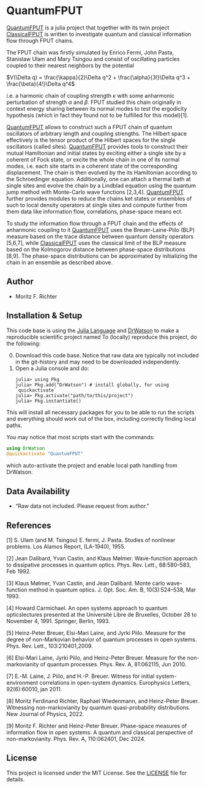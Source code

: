 # QuantumFPUT

[QuantumFPUT](https://github.com/MF-Richter/QuantumFPUT) is a julia project that together with its twin project [ClassicalFPUT](https://github.com/MF-Richter/ClassicalFPUT) is written to investigate quantum and classical information flow through FPUT chains.

The FPUT chain was firstly simulated by Enrico Fermi, John Pasta, Stanislaw Ulam and Mary Tsingou and consist of oscillating particles coupled to their nearest neighbors by the potential

$V(\Delta q) = \frac{\kappa}{2}\Delta q^2 + \frac{\alpha}{3!}\Delta q^3 + \frac{\beta}{4!}\Delta q^4$

i.e. a harmonic chain of coupling strength $\kappa$ with some anharmonic perturbation of strength $\alpha$ and $\beta$. FPUT studied this chain originally in context energy sharing between its normal modes to test the ergodicity hypothesis (which in fact they found not to be fulfilled for this model)[1].

[QuantumFPUT](https://github.com/MF-Richter/QuantumFPUT) allows to construct such a FPUT chain of quantum oscillators of arbitrary length and coupling strengths. The Hilbert space effectively is the tensor product of the Hilbert spaces for the single oscillators (called sites). [QuantumFPUT](https://github.com/MF-Richter/QuantumFPUT) provides tools to construct their mutual Hamiltonian and initial states by exciting either a single site by a coherent of Fock state, or excite the whole chain in one of its normal modes, i.e. each site starts in a coherent state of the corresponding displacement. The chain is then evolved by the its Hamiltonian according to the Schroedinger equation. Additionally, one can attach a thermal bath at single sites and evolve the chain by a Lindblad equation using the quantum jump method with Monte-Carlo wave functions [2,3,4]. [QuantumFPUT](https://github.com/MF-Richter/QuantumFPUT) further provides modules to reduce the chains ket states or ensembles of such to local density operators at single sites and compute further from them data like information flow, correlations, phase-space means ect.

To study the information flow through a FPUT chain and the effects of anharmonic coupling to it [QuantumFPUT](https://github.com/MF-Richter/QuantumFPUT) uses the Breuer-Laine-Piilo (BLP) measure based on the trace distance between quantum density operators [5,6,7], while [ClassicalFPUT](https://github.com/MF-Richter/ClassicalFPUT) uses the classical limit of the BLP measure based on the Kolmogorov distance between phase-space distributions [8,9]. The phase-space distributions can be approximated by initializing the chain in an ensemble as described above.



## Author
- Moritz F. Richter



## Installation & Setup

This code base is using the [Julia Language](https://julialang.org/) and [DrWatson](https://juliadynamics.github.io/DrWatson.jl/stable/) to make a reproducible scientific project named
To (locally) reproduce this project, do the following:

0. Download this code base. Notice that raw data are typically not included in the
   git-history and may need to be downloaded independently.
1. Open a Julia console and do:
   ```
   julia> using Pkg
   julia> Pkg.add("DrWatson") # install globally, for using `quickactivate`
   julia> Pkg.activate("path/to/this/project")
   julia> Pkg.instantiate()
   ```

This will install all necessary packages for you to be able to run the scripts and
everything should work out of the box, including correctly finding local paths.

You may notice that most scripts start with the commands:
```julia
using DrWatson
@quickactivate "QuantumFPUT"
```
which auto-activate the project and enable local path handling from DrWatson.


## Data Availability

- “Raw data not included. Please request from author.”

## References
[1] S. Ulam (and M. Tsingou) E. fermi, J. Pasta. Studies of nonlinear problems. Los Alamos Report, (LA-1940), 1955.

[2] Jean Dalibard, Yvan Castin, and Klaus Mølmer. Wave-function approach to dissipative processes in quantum optics. Phys. Rev. Lett., 68:580–583, Feb 1992.

[3] Klaus Mølmer, Yvan Castin, and Jean Dalibard. Monte carlo wave-function method in quantum optics. J. Opt. Soc. Am. B, 10(3):524–538, Mar 1993.

[4] Howard Carmichael. An open systems approach to quantum opticslectures presented at the Université Libre de Bruxelles, October 28 to November 4, 1991. Springer, Berlin, 1993.

[5] Heinz-Peter Breuer, Elsi-Mari Laine, and Jyrki Piilo. Measure for the degree of non-Markovian behavior of quantum processes in open systems. Phys. Rev. Lett., 103:210401,2009.

[6] Elsi-Mari Laine, Jyrki Piilo, and Heinz-Peter Breuer. Measure for the non-markovianity of quantum processes. Phys. Rev. A, 81:062115, Jun 2010.

[7] E.-M. Laine, J. Piilo, and H.-P. Breuer. Witness for initial system-environment correlations in open-system dynamics. Europhysics Letters, 92(6):60010, jan 2011.

[8] Moritz Ferdinand Richter, Raphael Wiedenmann, and Heinz-Peter Breuer. Witnessing non-markovianity by quantum quasi-probability distributions. New Journal of Physics, 2022.

[9] Moritz F. Richter and Heinz-Peter Breuer. Phase-space measures of information flow in open systems: A quantum and classical perspective of non-markovianity. Phys. Rev. A, 110:062401, Dec 2024.

## License

This project is licensed under the MIT License. See the [LICENSE](LICENSE) file for details.
